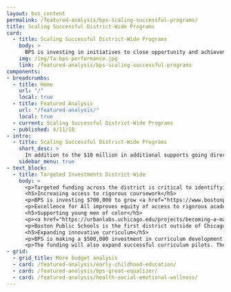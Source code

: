 ```yaml
---
layout: bos_content
permalink: /featured-analysis/bps-scaling-successful-programs/
title: Scaling Successful District-Wide Programs
card:
  - title: Scaling Successful District-Wide Programs
    body: >
      BPS is investing in initiatives to close opportunity and achievement gaps.
    img: /img/fa-bps-performance.jpg
    link: /featured-analysis/bps-scaling-successful-programs
components:
- breadcrumbs:
  - title: Home
    url: "/"
    local: true
  - title: Featured Analysis
    url: "/featured-analysis/"
    local: true
  - current: Scaling Successful District-Wide Programs
  - published: 4/11/18
- intro:
  - title: Scaling Successful District-Wide Programs
    short_desc: >
      In addition to the $10 million in additional supports going directly to schools, BPS is expanding system-wide initiatives that are closing opportunity and achievement gaps for students across the city. 
    sidebar_menu: true    
- text_block:
  - title: Targeted Investments District-Wide
    body: >
      <p>Targeted funding across the district is critical to identiftying gaps, and making targeted investment to improve student outcomes and close achievement and opportunity gaps. To that end, the FY19 budget increases proven programs to benefit more students and families.</p>
      <h5>Increasing access to rigorous coursework</h5>
      <p>BPS is investing $700,000 to grow <a href="https://www.bostonpublicschools.org/Page/6502">Excellence for All</a> for the third year. Excellence for All aims to match the high-quality rigor that many students receive in the Advanced Work Class (AWC) program in an inclusive setting that also provides for enrichment, such as foreign languages and robotics. In FY17, the program debuted serving fourth graders in in 13 schools. In FY18, it was rolled up to 5th grade classrooms. In FY19, the program will serve 6th graders, both in K-8 programs and in feeder middle schools. The additional funding will support world language teachers, STEM supports, and capstone project supports.</p>
      <p>Excellence for All improves equity of access to rigorous academic programming. The program is more likely to include Black and Hispanic students, English learners, and students with special needs than Advanced Work Classes. With a total investment of $2.6 million, Excellence for All will now serve 1,700 students at sixteen schools.</p>
      <h5>Supporting young men of color</h5>
      <p><a href="https://urbanlabs.uchicago.edu/projects/becoming-a-man">Becoming a Man</a> is a Chicago-based, nationally-recognized program that successfully serves young men of color using school-based group counseling and mentoring to teach valuable life skills. Now serving four schools in BPS due to a $600,000 philanthropic donation, Becoming a Man will receive an additional $549,000 in the FY19 BPS budget to expand to three more schools.</p>
      <p>Boston Public Schools is the first district outside of Chicago to adopt this program, which research has shown increases school engagement, social-emotional skills, and graduation rates, while decreasing arrest rates. The program guides young men in 7-12th grades to learn, internalize and practice social cognitive skills, make responsible decisions for their future, and become positive members of their school and community.</p>
      <h5>Expanding innovative curriculum</h5>
      <p>BPS is making a $500,000 investment in curriculum development. This investment will support a core ESL curriculum for English language learner classrooms and professional development for teaching staff, as well as investments in social and emotional learning curriculum for students in grades K-2.</p>
      <p>The funding will also expand successful curriculum pilots. These include 9th grade math curriculum, expeditionary learning for sixth to eighth grade, and Focus on Second, which allows second graders to investigate science and engineering topics.</p>
- grid:
  - grid_title: More budget analysis
  - card: /featured-analysis/early-childhood-education/
  - card: /featured-analysis/bps-great-equalizer/
  - card: /featured-analysis/health-social-emotional-wellness/
---
```

